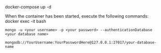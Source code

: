 docker-compose up -d

When the container has been started, execute the following commands:
docker exec -it <container-name> bash

    mongo -u <your username> -p <your password> --authenticationDatabase <your database name>

    mongodb://YourUsername:YourPasswordHere@127.0.0.1:27017/your-database-name
